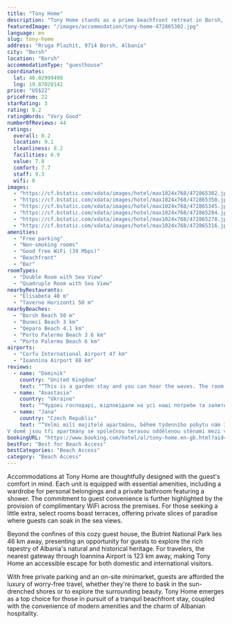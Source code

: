```yaml
---
title: "Tony Home"
description: "Tony Home stands as a prime beachfront retreat in Borsh, merely 70 meters from the pristine Borsh Beach, offering guests a unique blend of convenience and serenity."
featuredImage: "/images/accommodation/tony-home-472865302.jpg"
language: en
slug: tony-home
address: "Rruga Plazhit, 9714 Borsh, Albania"
city: "Borsh"
location: "Borsh"
accommodationType: "guesthouse"
coordinates:
  lat: 40.02999498
  lng: 19.87020142
price: "US$22"
priceFrom: 22
starRating: 3
rating: 8.2
ratingWords: "Very Good"
numberOfReviews: 44
ratings:
  overall: 8.2
  location: 9.1
  cleanliness: 8.2
  facilities: 6.9
  value: 7.8
  comfort: 7.7
  staff: 9.3
  wifi: 0
images:
  - "https://cf.bstatic.com/xdata/images/hotel/max1024x768/472865302.jpg?k=1748f350feea340b9d2e2a343eafaa3a200e1ad2e49e2e12bfbb72946f774fbd&o=&hp=1"
  - "https://cf.bstatic.com/xdata/images/hotel/max1024x768/472865350.jpg?k=becb6beb2fb21d969a01806aae02ab690e6bdcf0b21f9bd6e19eca01c9785e0f&o=&hp=1"
  - "https://cf.bstatic.com/xdata/images/hotel/max1024x768/472865345.jpg?k=b19c1d65bb57c8c4d4ada1a1dfcc5bf7857588dc807935b30128c17bc70a9dbc&o=&hp=1"
  - "https://cf.bstatic.com/xdata/images/hotel/max1024x768/472865284.jpg?k=0cacf6b7145c32623d8e902ced1ea0dab9844b1516d265854eb3a1eab5cbe127&o=&hp=1"
  - "https://cf.bstatic.com/xdata/images/hotel/max1024x768/472865278.jpg?k=707cf76e29524d72710012c0aa5e14c49e34ec74558b853986531747ed991890&o=&hp=1"
  - "https://cf.bstatic.com/xdata/images/hotel/max1024x768/472865316.jpg?k=a022621d3544cbd09f63ca780b05aa49e616378c26c466dc5a6403c3315337a6&o=&hp=1"
amenities:
  - "Free parking"
  - "Non-smoking rooms"
  - "Good free WiFi (39 Mbps)"
  - "Beachfront"
  - "Bar"
roomTypes:
  - "Double Room with Sea View"
  - "Quadruple Room with Sea View"
nearbyRestaurants:
  - "Elisabeta 40 m"
  - "Taverne Horizonti 50 m"
nearbyBeaches:
  - "Borsh Beach 50 m"
  - "Buneci Beach 3 km"
  - "Qeparo Beach 4.1 km"
  - "Porto Palermo Beach 3 6 km"
  - "Porto Palermo Beach 6 km"
airports:
  - "Corfu International Airport 47 km"
  - "Ioannina Airport 88 km"
reviews:
  - name: "Dominik"
    country: "United Kingdom"
    text: "“This is a garden stay and you can hear the waves. The room was very clean, bed super comfy. I've had a balcony with table. The price is amazing for what you get!”"
  - name: "Anastasia"
    country: "Ukraine"
    text: "“Чудові господарі, відповідали на усі наші потреби та запити. Хороше розташування, близько до моря. Повністю відповідає своїй ціні”"
  - name: "Jana"
    country: "Czech Republic"
    text: "“Velmi milí majitelé apartmánu, během týdenního pobytu nám 3x darovali přes 1kg čerstvých fíků z jejich zahrady.
V domě jsou tři apartmány se společnou terasou oddělenou stěnami mezi venkovními jídelními stoly, které zajišťují soukromí. Naprostá...”"
bookingURL: "https://www.booking.com/hotel/al/tony-home.en-gb.html?aid=8035640"
bestFor: "Best for Beach Access"
bestCategories: "Beach Access"
category: "Beach Access"
---
```


Accommodations at Tony Home are thoughtfully designed with the guest's comfort in mind. Each unit is equipped with essential amenities, including a wardrobe for personal belongings and a private bathroom featuring a shower. The commitment to guest convenience is further highlighted by the provision of complimentary WiFi across the premises. For those seeking a little extra, select rooms boast terraces, offering private slices of paradise where guests can soak in the sea views.

Beyond the confines of this cozy guest house, the Butrint National Park lies 46 km away, presenting an opportunity for guests to explore the rich tapestry of Albania's natural and historical heritage. For travelers, the nearest gateway through Ioannina Airport is 123 km away, making Tony Home an accessible escape for both domestic and international visitors.

With free private parking and an on-site minimarket, guests are afforded the luxury of worry-free travel, whether they're there to bask in the sun-drenched shores or to explore the surrounding beauty. Tony Home emerges as a top choice for those in pursuit of a tranquil beachfront stay, coupled with the convenience of modern amenities and the charm of Albanian hospitality.